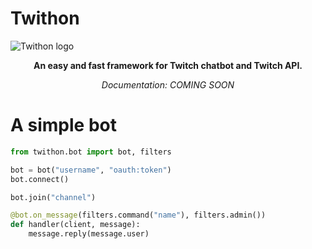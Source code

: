 # Twithon
![Twithon logo](https://vps.witer33.com/Twithon/TwithonGithub.png)
<p align="center"><b>An easy and fast framework for Twitch chatbot and Twitch API.</b></p>
<p align="center"><i>Documentation: COMING SOON</i></p>

# A simple bot

``` python
from twithon.bot import bot, filters

bot = bot("username", "oauth:token")
bot.connect()

bot.join("channel")

@bot.on_message(filters.command("name"), filters.admin())
def handler(client, message):
    message.reply(message.user)
```
